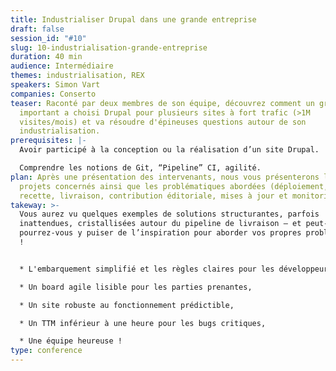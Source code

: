 ```yaml
---
title: Industrialiser Drupal dans une grande entreprise
draft: false
session_id: "#10"
slug: 10-industrialisation-grande-entreprise
duration: 40 min
audience: Intermédiaire
themes: industrialisation, REX
speakers: Simon Vart
companies: Conserto
teaser: Raconté par deux membres de son équipe, découvrez comment un groupe
  important a choisi Drupal pour plusieurs sites à fort trafic (>1M
  visites/mois) et va résoudre d'épineuses questions autour de son
  industrialisation.
prerequisites: |-
  Avoir participé à la conception ou la réalisation d’un site Drupal.

  Comprendre les notions de Git, “Pipeline” CI, agilité.
plan: Après une présentation des intervenants, nous vous présenterons les
  projets concernés ainsi que les problématiques abordées (déploiement, tests,
  recette, livraison, contribution éditoriale, mises à jour et monitoring).
takeway: >-
  Vous aurez vu quelques exemples de solutions structurantes, parfois
  inattendues, cristallisées autour du pipeline de livraison – et peut-être
  pourrez-vous y puiser de l’inspiration pour aborder vos propres problématiques
  !


  * L'embarquement simplifié et les règles claires pour les développeurs,

  * Un board agile lisible pour les parties prenantes,

  * Un site robuste au fonctionnement prédictible,

  * Un TTM inférieur à une heure pour les bugs critiques,

  * Une équipe heureuse !
type: conference
---
```

